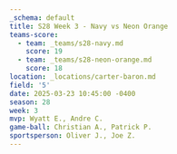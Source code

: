 ```yaml
---
_schema: default
title: S28 Week 3 - Navy vs Neon Orange
teams-score:
  - team: _teams/s28-navy.md
    score: 19
  - team: _teams/s28-neon-orange.md
    score: 18
location: _locations/carter-baron.md
field: '5'
date: 2025-03-23 10:45:00 -0400
season: 28
week: 3
mvp: Wyatt E., Andre C.
game-ball: Christian A., Patrick P.
sportsperson: Oliver J., Joe Z.
---
```

